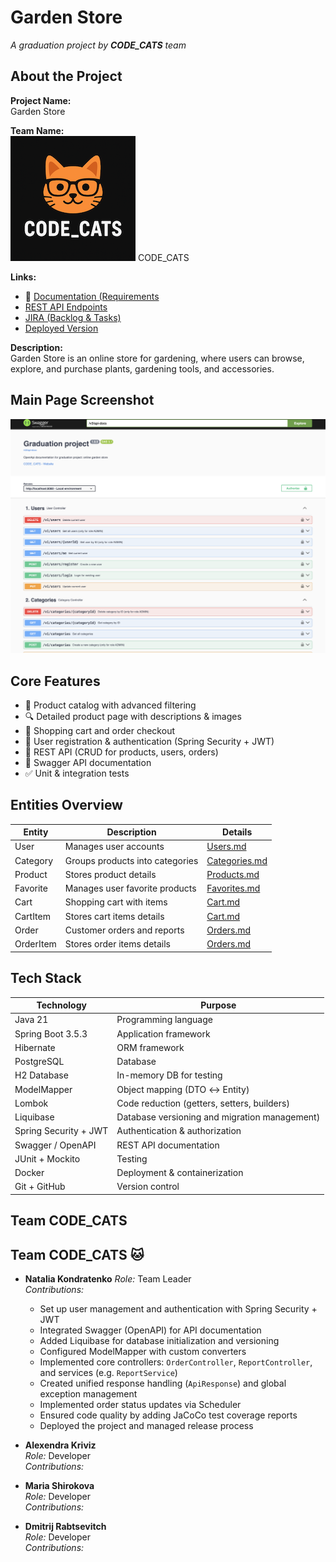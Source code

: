 # Garden Store

_A graduation project by **CODE_CATS** team_

## About the Project

**Project Name:**  
Garden Store

**Team Name:**  
![CODE_CATS Banner](src/main/docs/logo.png)
CODE_CATS

**Links:**
- 📝 [Documentation (Requirements](https://docs.google.com/document/d/1Xn41eFhdYAJVYzRucsNwpbLJ5lNxdvpfx__SZf5DwXA/edit?tab=t.0)
-  [REST API Endpoints](https://confirmed-baron-2e5.notion.site/REST-API-f186cf63a46c4020b2237f73093922ab)
-  [JIRA (Backlog & Tasks)](https://natzubova.atlassian.net/jira/software/projects/GSP/boards/1)
-  [Deployed Version](http://51.20.105.119:8080/swagger-ui/index.html#/)

**Description:**  
Garden Store is an online store for gardening, where users can browse, explore, and purchase plants, gardening tools, and accessories.

## Main Page Screenshot
![Main Page Screenshot](src/main/docs/main-page.png)


## Core Features
- 🌿 Product catalog with advanced filtering
- 🔍 Detailed product page with descriptions & images
- 🛒 Shopping cart and order checkout
- 🔑 User registration & authentication (Spring Security + JWT)
- 📡 REST API (CRUD for products, users, orders)
- 📝 Swagger API documentation
- ✅ Unit & integration tests

## Entities Overview
| Entity    | Description                     | Details                                    |
|-----------|---------------------------------|--------------------------------------------|
| User      | Manages user accounts           | [Users.md](src/main/docs/user.md)          |
| Category  | Groups products into categories | [Categories.md](src/main/docs/category.md) |
| Product   | Stores product details          | [Products.md](src/main/docs/product.md)    |
| Favorite  | Manages user favorite products  | [Favorites.md](src/main/docs/favorite.md)  |
| Cart      | Shopping cart with items        | [Cart.md](src/main/docs/cart.md)           |
| CartItem  | Stores cart items details       | [Cart.md](src/main/docs/cart_item.md)      |
| Order     | Customer orders and reports     | [Orders.md](src/main/docs/order.md)        |
| OrderItem | Stores order items details      | [Orders.md](src/main/docs/order_item.md)   |

## Tech Stack
| Technology            | Purpose                                       |
|-----------------------|-----------------------------------------------|
| Java 21               | Programming language                          |
| Spring Boot 3.5.3     | Application framework                         |
| Hibernate             | ORM framework                                 |
| PostgreSQL            | Database                                      |
| H2 Database           | In-memory DB for testing                      |
| ModelMapper           | Object mapping (DTO ↔ Entity)                 |
| Lombok                | Code reduction (getters, setters, builders)   |
| Liquibase             | Database versioning and migration management) |
| Spring Security + JWT | Authentication & authorization                |
| Swagger / OpenAPI     | REST API documentation                        |
| JUnit + Mockito       | Testing                                       |
| Docker                | Deployment & containerization                 |
| Git + GitHub          | Version control                               |

## Team CODE_CATS

## Team CODE_CATS 🐱

- **Natalia Kondratenko**
    *Role:* Team Leader  
    *Contributions:*
    - Set up user management and authentication with Spring Security + JWT
    - Integrated Swagger (OpenAPI) for API documentation
    - Added Liquibase for database initialization and versioning
    - Configured ModelMapper with custom converters
    - Implemented core controllers: `OrderController`, `ReportController`, and services (e.g. `ReportService`)
    - Created unified response handling (`ApiResponse`) and global exception management
    - Implemented order status updates via Scheduler
    - Ensured code quality by adding JaCoCo test coverage reports
    - Deployed the project and managed release process


- **Alexendra Kriviz**  
  *Role:* Developer  
  *Contributions:*

- **Maria Shirokova**  
  *Role:* Developer  
  *Contributions:*

- **Dmitrij Rabtsevitch**  
  *Role:* Developer  
  *Contributions:*